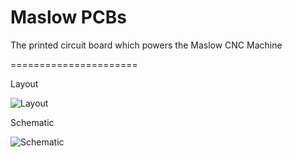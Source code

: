 # Maslow PCBs

The printed circuit board which powers the Maslow CNC Machine

======================


Layout

![Layout](https://raw.githubusercontent.com/MaslowCNC/Electronics/master/PowerDistributionBoardLayout.PNG)

Schematic

![Schematic](https://raw.githubusercontent.com/MaslowCNC/Electronics/master/PowerDistributionBoardSchematic.PNG)
